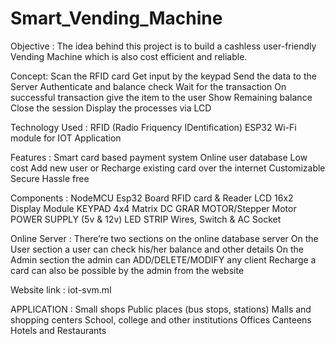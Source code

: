 # Smart_Vending_Machine

Objective :
The idea behind this project is to build a cashless user-friendly Vending Machine which is also cost efficient and reliable.

Concept:
Scan the RFID card
Get input by the keypad
Send the data to the Server
Authenticate and balance check
Wait for the transaction
On successful transaction give the item to the user 
Show Remaining balance
Close the session
Display the processes via LCD

Technology Used :
RFID (Radio Friquency IDentification) 
ESP32 Wi-Fi module for IOT Application

Features :
Smart card based payment system
Online user database
Low cost
Add new user or Recharge existing card over the internet
Customizable
Secure
Hassle free

Components :
NodeMCU Esp32 Board
RFID card & Reader
LCD 16x2 Display Module
KEYPAD 4x4 Matrix
DC GRAR MOTOR/Stepper Motor
POWER SUPPLY (5v & 12v)
LED STRIP
Wires, Switch & AC Socket

Online Server :
There’re two sections on the online database server
On the User section a user can check his/her balance and other details
On the Admin section the admin can ADD/DELETE/MODIFY any client
Recharge a card can also be possible by the admin from the website

Website link : iot-svm.ml

APPLICATION :
Small shops
Public places (bus stops, stations)
Malls and shopping centers
School, college and other institutions
Offices
Canteens
Hotels and Restaurants



